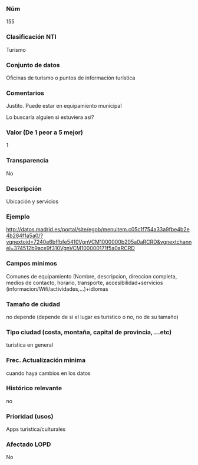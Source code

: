 ### Núm
155
### Clasificación NTI
Turismo
### Conjunto de datos
Oficinas de turismo o puntos de información turística
### Comentarios
Justito. Puede estar en equipamiento municipal

Lo buscaría alguien si estuviera así?
### Valor (De 1 peor a 5 mejor)
1
### Transparencia
No
### Descripción
Ubicación y servicios
### Ejemplo
http://datos.madrid.es/portal/site/egob/menuitem.c05c1f754a33a9fbe4b2e4b284f1a5a0/?vgnextoid=7240e6bffbfe5410VgnVCM1000000b205a0aRCRD&vgnextchannel=374512b9ace9f310VgnVCM100000171f5a0aRCRD
### Campos minimos
Comunes de equipamiento (Nombre, descripcion, direccion completa, medios de contacto, horario, transporte, accesibilidad+servicios (informacion/Wifi/actividades,...)+idiomas
### Tamaño de ciudad
no depende (depende de si el lugar es turistico o no, no de su tamaño)
### Tipo ciudad (costa, montaña, capital de provincia, …etc)
turistica en general
### Frec. Actualización minima
cuando haya cambios en los datos
### Histórico relevante
no
### Prioridad (usos)
Apps turistica/culturales
### Afectado LOPD
No
